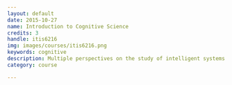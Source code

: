 ```yaml
---
layout: default
date: 2015-10-27
name: Introduction to Cognitive Science
credits: 3
handle: itis6216
img: images/courses/itis6216.png
keywords: cognitive
description: Multiple perspectives on the study of intelligent systems. Broad coverage of such topics as philosophy of mind; human memory processes; reasoning and problem solving; artificial intelligence; language processing (human and machine); neural structures and processes; and vision. Also included is participation in the cognitive science seminar.
category: course

---
```


